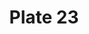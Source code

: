 ---
flag: 
order: '23'
pid: '23'
an: '6'
title: Plate 23
rev_year: 
_date: '1798'
caption: Capote de satin bordée en tule. Schall noué par derrière corsage lacé agrémens
  en Soie et en Perles au bas de la Robe.
translation: 'Satin Capote (women''s hat, made often of light fabric, that is pleated
  and slipped) with tulle lining. Shawl knotted from behind with silk and pearl embellishments
  at the bottom of the dress.   '
student: Meghan Collins
keywords: 
column: 
flag_translation: x
permalink: /plates/23
layout: plate-page
---